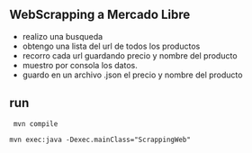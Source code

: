 ## WebScrapping a Mercado Libre 
  - realizo una busqueda 
  - obtengo una lista del url de todos los productos 
  - recorro cada url guardando precio y nombre del producto 
  - muestro por consola los datos.
  - guardo en un archivo .json el precio y nombre del producto
 
## run  
  ` mvn compile`
  
  ` mvn exec:java -Dexec.mainClass="ScrappingWeb" `